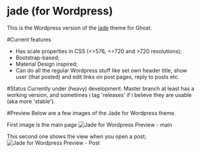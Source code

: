 jade (for Wordpress)
==================
This is the Wordpress version of the [jade](https://github.com/hxkclan/jade) theme for Ghost. 

#Current features
- Has scale properties in CSS (<=576, <=720 and >720 resolutions);
- Bootstrap-based;
- Material Design inspired;
- Can do all the regular Wordpress stuff like set own header title, show user (that posted) and edit links on post pages, reply to posts etc.

#Status
Currently under (heavy) development. Master branch at least has a working version, and sometimes i tag 'releases' if i believe they are usable (aka more 'stable'). 

#Preview
Below are a few images of the Jade for Wordpress theme.

First image is the main page
![Jade for Wordpress Preview - main](http://img.photobucket.com/albums/v385/hxkclan/github/Jade%20for%20Wordpress/Screenshotfrom2015-01-01023535.png)

This second one shows the view when you open a post;
![Jade for Wordpress Preview - Post](http://img.photobucket.com/albums/v385/hxkclan/github/Jade%20for%20Wordpress/Screenshotfrom2015-01-01023521.png)
